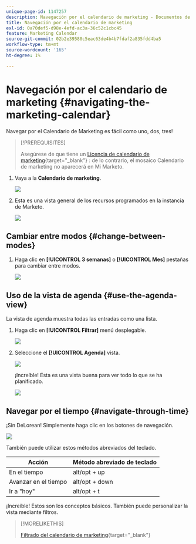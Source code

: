 ```yaml
---
unique-page-id: 1147257
description: Navegación por el calendario de marketing - Documentos de Marketo - Documentación del producto
title: Navegación por el calendario de marketing
exl-id: 0a70def5-d98e-4efd-ac3a-36c52c1cbc45
feature: Marketing Calendar
source-git-commit: 02b2e39580c5eac63de4b4b7fdaf2a835fdd4ba5
workflow-type: tm+mt
source-wordcount: '165'
ht-degree: 1%

---
```


# Navegación por el calendario de marketing {#navigating-the-marketing-calendar}

Navegar por el Calendario de Marketing es fácil como uno, dos, tres!

>[!PREREQUISITES]
>
>Asegúrese de que tiene un [Licencia de calendario de marketing](/help/marketo/product-docs/core-marketo-concepts/marketing-calendar/understanding-the-calendar/issue-revoke-a-marketing-calendar-license.md){target="_blank"} : de lo contrario, el mosaico Calendario de marketing no aparecerá en Mi Marketo.

1. Vaya a la **Calendario de marketing**.

   ![](assets/2017-05-10-15-30-47.png)

1. Esta es una vista general de los recursos programados en la instancia de Marketo.

   ![](assets/image2014-9-15-16-3a44-3a22.png)

## Cambiar entre modos {#change-between-modes}

1. Haga clic en **[!UICONTROL 3 semanas]** o **[!UICONTROL Mes]** pestañas para cambiar entre modos.

   ![](assets/image2014-9-15-16-3a46-3a16.png)

## Uso de la vista de agenda {#use-the-agenda-view}

La vista de agenda muestra todas las entradas como una lista.

1. Haga clic en **[!UICONTROL Filtrar]** menú desplegable.

   ![](assets/image2014-9-26-10-3a29-3a6.png)

1. Seleccione el **[!UICONTROL Agenda]** vista.

   ![](assets/image2014-9-26-10-3a29-3a36.png)

   ¡Increíble! Esta es una vista buena para ver todo lo que se ha planificado.

   ![](assets/image2014-9-26-10-3a30-3a9.png)

## Navegar por el tiempo {#navigate-through-time}

¡Sin DeLorean! Simplemente haga clic en los botones de navegación.

![](assets/image2014-9-26-10-3a31-3a25.png)

También puede utilizar estos métodos abreviados del teclado.

| Acción | Método abreviado de teclado |
|---|---|
| En el tiempo | alt/opt + up |
| Avanzar en el tiempo | alt/opt + down |
| Ir a &quot;hoy&quot; | alt/opt + t |

¡Increíble! Estos son los conceptos básicos. También puede personalizar la vista mediante filtros.

>[!MORELIKETHIS]
>
>[Filtrado del calendario de marketing](/help/marketo/product-docs/core-marketo-concepts/marketing-calendar/working-with-the-calendar/filtering-the-marketing-calendar.md){target="_blank"}
